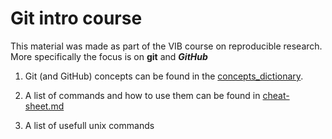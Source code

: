 # Git intro course

This material was made as part of the VIB course on reproducible research.
More specifically the focus is on **git** and ***GitHub***


1. Git (and GitHub) concepts can be found in the [concepts_dictionary](./concepts_dictionary.md).

2. A list of commands and how to use them can be found in [cheat-sheet.md](./cheat-sheet.md)
   
3. A list of usefull unix commands 
